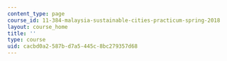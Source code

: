 ```yaml
---
content_type: page
course_id: 11-384-malaysia-sustainable-cities-practicum-spring-2018
layout: course_home
title: ''
type: course
uid: cacbd0a2-587b-d7a5-445c-8bc279357d68
---
```

